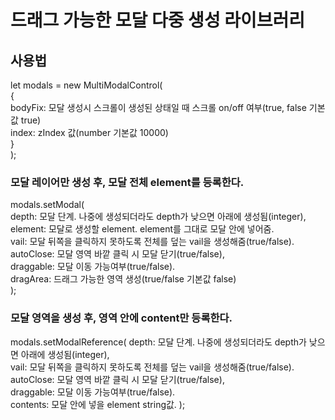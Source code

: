 # 드래그 가능한 모달 다중 생성 라이브러리 

## 사용법
let modals = new MultiModalControl(  
    {  
        bodyFix: 모달 생성시 스크롤이 생성된 상태일 때 스크롤 on/off 여부(true, false 기본값 true)  
        index: zIndex 값(number 기본값 10000)  
    }  
);  

### 모달 레이어만 생성 후, 모달 전체 element를 등록한다.
modals.setModal(  
    depth: 모달 단계. 나중에 생성되더라도 depth가 낮으면 아래에 생성됨(integer),  
    element: 모달로 생성할 element. element를 그대로 모달 안에 넣어줌.  
    vail: 모달 뒤쪽을 클릭하지 못하도록 전체를 덮는 vail을 생성해줌(true/false).  
    autoClose: 모달 영역 바깥 클릭 시 모달 닫기(true/false),  
    draggable: 모달 이동 가능여부(true/false).  
    dragArea: 드래그 가능한 영역 생성(true/false 기본값 false)  
);  

### 모달 영역을 생성 후, 영역 안에 content만 등록한다.
modals.setModalReference(
    depth: 모달 단계. 나중에 생성되더라도 depth가 낮으면 아래에 생성됨(integer),  
    vail: 모달 뒤쪽을 클릭하지 못하도록 전체를 덮는 vail을 생성해줌(true/false).  
    autoClose: 모달 영역 바깥 클릭 시 모달 닫기(true/false),  
    draggable: 모달 이동 가능여부(true/false).  
    contents: 모달 안에 넣을 element string값.
);
